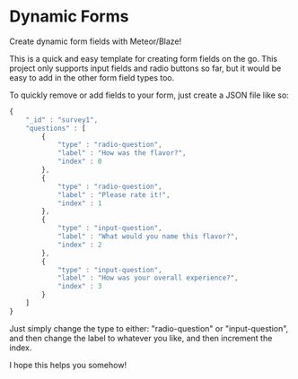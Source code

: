 # Dynamic Forms
Create dynamic form fields with Meteor/Blaze!

This is a quick and easy template for creating form fields on the go. This project only supports input fields and radio buttons so far, but it would be easy to add in the other form field types too.


To quickly remove or add fields to your form, just create a JSON file like so:

```js
{
    "_id" : "survey1",
    "questions" : [ 
        {
            "type" : "radio-question",
            "label" : "How was the flavor?",
            "index" : 0
        }, 
        {
            "type" : "radio-question",
            "label" : "Please rate it!",
            "index" : 1
        }, 
        {
            "type" : "input-question",
            "label" : "What would you name this flavor?",
            "index" : 2
        }, 
        {
            "type" : "input-question",
            "label" : "How was your overall experience?",
            "index" : 3
        }
    ]
}
```

Just simply change the type to either: "radio-question" or "input-question", and then change the label to whatever you like,
and then increment the index.

I hope this helps you somehow!
